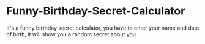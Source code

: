 # Funny-Birthday-Secret-Calculator
It's a funny birthday secret calculator, you have to enter your name and date of birth, it will show you a random secret about you.
